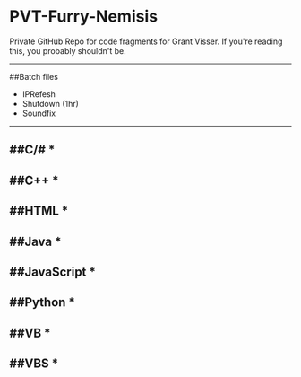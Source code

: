 PVT-Furry-Nemisis
======

Private GitHub Repo for code fragments for Grant Visser.
If you're reading this, you probably shouldn't be.

---

##Batch files
* IPRefesh
* Shutdown (1hr)
* Soundfix
---

##C/#
* 
---

##C++
* 
---

##HTML
* 
---

##Java
* 
---

##JavaScript
* 
---

##Python
* 
---

##VB
* 
---

##VBS
* 
---